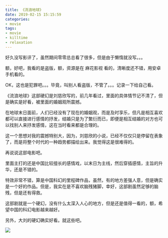```yaml
---
title: 《流浪地球》
date: 2019-02-15 15:15:59
categories:
- movie
tags:
- movie
- killtime
- relaxation
---
```

好久没写影评了，虽然期间零零总总看了很多，但是由于懒惰就没写。。。

<!-- more -->

额，好吧，我看的是盗版，额，资源是在 麻花影视 看的，清晰度还不错，用安卓手机看的。

OK，这也是犯罪吧。。。毕竟，叫别人看盗版，不管了。。。记录一下给自己看。

《流浪地球》这部硬幻是刘慈欣写的，前几年看过，里面的具体情节记不清了，但是确实是好看，被里面的婚姻观所震撼。

在地球末日面前，人们已经没有了现在的婚姻观，而是及时享乐，但凡是相互喜欢都可以直接进行感情的抒发，结婚只是为了繁衍而已，即便是相互结婚的对方也可以找别人来抒发感情，这在当时看来都是合理的。

这一个思想对我的震撼特别大，因为，刘慈欣的小说，已经不仅仅只是停留在表象了，而是将整个时代的一种趋势都描绘出来。我觉得这是很难得的。

再说说这部电影吧。

里面主打的还是中国比较擅长的感情戏，以末日为主线，然后穿插感情，主旨的升华，还是不错的。

特效非常不错，算是中国科幻的里程碑作品，虽然，有的地方差强人意，但是确实是一个好的作品。但是，我实在是不喜欢脑残猪脚，幸好，这部剧虽然足够的脑残，但是还有得救。

这部剧就是一个硬幻，没有什么太深入人心的地方，但是还是值得一看的，额，希望中国的科幻电影越来越好。

另外，大刘的硬幻确实好看。就这些吧。

![](/images/movie/16.jpg)











